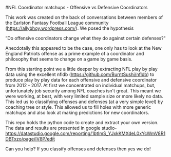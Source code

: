 #NFL Coordinator matchups - Offensive vs Defensive Coordinators

This work was created on the back of conversations between members of the Earlston Fantasy Football League community (https://allybhoy.wordpress.com/). We posed the hypothesis

”Do offensive coordinators change what they do against certain defenses?"

Anecdotally this appeared to be the case, one only has to look at the New England Patriots offense as a prime example of a coordinator and philosophy that seems to change on a game by game basis.

From this starting point we a little deeper by extracting NFL play by play data using the excellent nfldb (https://github.com/BurntSushi/nfldb) to produce play by play data for each offensive and defensive coordinator from 2012 - 2017. At first we concentrated on individual matchups, but, unfortunately job security among NFL coaches isn't great. This meant we were working, at best, with very limited sample size or more likely no data. This led us to classifying offenses and defenses (at a very simple level) by coaching tree or style. This allowed us to fill holes with more generic matchups and also look at making predictions for new coordinators.

This repo holds the python code to create and extract your own version. The data and results are presented in google studio- https://datastudio.google.com/reporting/1btImS_YJxkKMXdeL0xYcWmV8R1DBTxzo/page/iV8P/edit

Can you help? If you classify offenses and defenses then yes we do!

